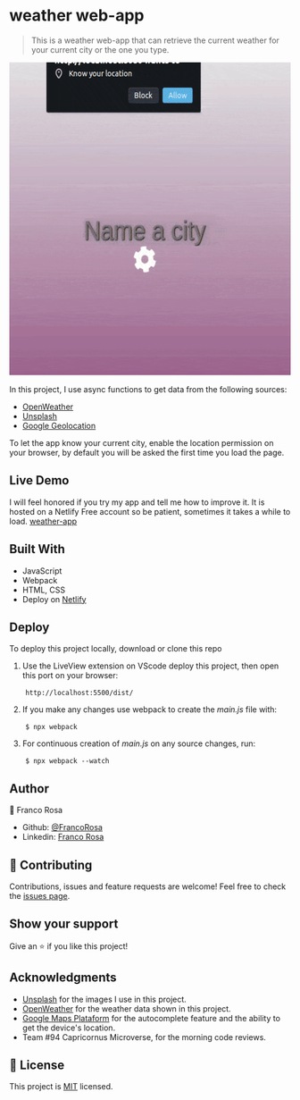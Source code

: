 # weather web-app
> This is a weather web-app that can retrieve the current weather for your current city or the one you type.

<p align="center">
  <img width="560" height="560" src="./src/img/demo.gif">
</p>

In this project, I use async functions to get data from the following sources:

- [OpenWeather](https://openweathermap.org/api)
- [Unsplash](https://unsplash.com/developers)
- [Google Geolocation](https://developers.google.com/maps/documentation/geolocation/overview)

To let the app know your current city, enable the location permission on your browser, by default you will be asked the first time you load the page. 


## Live Demo
I will feel honored if you try my app and tell me how to improve it.
It is hosted on a Netlify Free account so be patient, sometimes it takes a while to load.
[weather-app](https://everyweather.netlify.com)

## Built With

- JavaScript
- Webpack
- HTML, CSS
- Deploy on [Netlify](https://www.netlify.com)

## Deploy
To deploy this project locally, download or clone this repo
1. Use the LiveView extension on VScode deploy this project, then open this port on your browser:
```
    http://localhost:5500/dist/
```
2. If you make any changes use webpack to create the _main.js_ file with:
```
    $ npx webpack
```
3. For continuous creation of _main.js_ on any source changes, run:
```
    $ npx webpack --watch
```


## Author

👤 Franco Rosa

- Github: [@FrancoRosa](https://github.com/FrancoRosa)
- Linkedin: [Franco Rosa](https://www.linkedin.com/in/francoro)

## 🤝 Contributing

Contributions, issues and feature requests are welcome!
Feel free to check the [issues page](issues/).

## Show your support

Give an ⭐️ if you like this project!

## Acknowledgments

- [Unsplash](https://unsplash.com) for the images I use in this project.
- [OpenWeather](https://openweathermap.org) for the weather data shown in this project.
- [Google Maps Plataform](https://developers.google.com/maps/documentation) for the autocomplete feature and the ability to get the device's location.
- Team #94 Capricornus Microverse, for the morning code reviews.

## 📝 License

This project is [MIT](lic.url) licensed.
